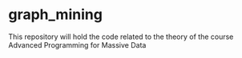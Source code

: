 # graph_mining
This repository will hold the code related to the theory of the course Advanced Programming for Massive Data
